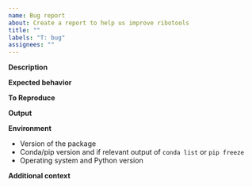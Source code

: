 ```yaml
---
name: Bug report
about: Create a report to help us improve ribotools
title: ""
labels: "T: bug"
assignees: ""
---
```


<!--
Please make sure that the bug is not already fixed either in newer versions or the
current development version.

1. Update version if a newer release exists: `conda update rpbp` or
2. Use the dev branch:
   - create a conda environment and only install dependencies;
   - clone this repository;
   - run `pip install --no-deps -e .[test]`;
   - make sure it works by running `python -m pytest`.

If the bug persists, please make sure that it has not already been filed before
opening a duplicate issue.
-->

**Description**

<!-- A clear and concise description of what the bug is. -->

**Expected behavior**

<!-- A clear and concise description of what the expected behavior is. -->

**To Reproduce**

<!--
Minimal steps to reproduce the bug:

1. step 1
2. step 2
3. you get it...
-->

**Output**

<!-- If relevant, paste the output of the steps above, including the commands themselves and traceback, etc. -->

**Environment**

- Version of the package
- Conda/pip version and if relevant output of `conda list` or `pip freeze`
- Operating system and Python version <!-- e.g. [Linux/Python 3.10.6] -->

**Additional context**

<!-- Add any other context about the problem here. -->
